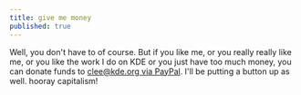 ```yaml
---
title: give me money
published: true
---
```


Well, you don't have to of course. But if you like me, or you really
really like me, or you like the work I do on KDE or you just have too
much money, you can donate funds to [clee@kde.org via PayPal][]. I'll be
putting a button up as well. hooray capitalism!

  [clee@kde.org via PayPal]: https://www.paypal.com/xclick/business=clee%40kde.org&no_note=1&tax=0&currency_code=USD

